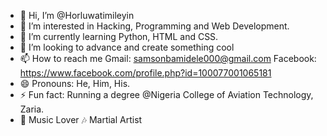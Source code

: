 - 👋 Hi, I’m @Horluwatimileyin
- 👀 I’m interested in Hacking, Programming and Web Development.
- 🌱 I’m currently learning Python, HTML and CSS.
- 💞️ I’m looking to advance and create something cool
- 📫 How to reach me Gmail: samsonbamidele000@gmail.com Facebook: https://www.facebook.com/profile.php?id=100077001065181
- 😄 Pronouns: He, Him, His.
- ⚡ Fun fact: Running a degree @Nigeria College of Aviation Technology, Zaria.
- 🎵 Music Lover 🎶 Martial Artist

<!---
Horluwatimileyin/Horluwatimileyin is a ✨ special ✨ repository because its `README.md` (this file) appears on your GitHub profile.
You can click the Preview link to take a look at your changes.
--->
